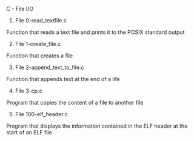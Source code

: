 C - File I/O

1. File 0-read_textfile.c

Function that reads a text file and prints it to the POSIX standard output

2. File 1-create_file.c

Function that creates a file

3. File 2-append_text_to_file.c

Function that appends text at the end of a life

4. File 3-cp.c

Program that copies the content of a file to another file

5. File 100-elf_header.c

Program that displays the information contained in the ELF header at the start of an ELF file
